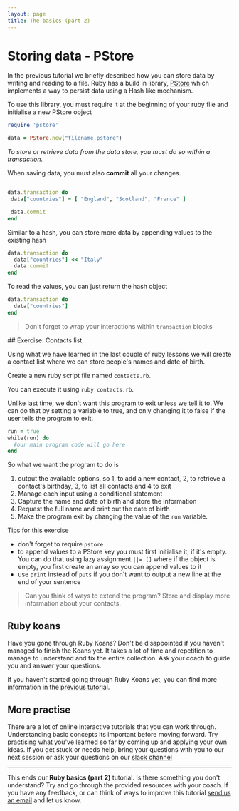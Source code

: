 ```yaml
---
layout: page
title: The basics (part 2)
---
```


# Storing data - PStore

In the previous tutorial we briefly described how you can store data by writing and reading to a file. Ruby has a build in library, [PStore](http://ruby-doc.org/stdlib-2.1.0/libdoc/pstore/rdoc/PStore.html) which implements a way to persist data using a Hash like mechanism.

To use this library, you must require it at the beginning of your ruby file and initialise a new PStore object

```ruby
require 'pstore'

data = PStore.new("filename.pstore")
```

_To store or retrieve data from the data store, you must do so within a transaction._

When saving data, you must also **commit** all your changes.

```ruby

data.transaction do
 data["countries"] = [ "England", "Scotland", "France" ]

 data.commit
end

```

Similar to a hash, you can store more data by appending values to the existing hash

```ruby
data.transaction do
  data["countries"] << "Italy"
  data.commit
end
```

To read the values, you can just return the hash object

```ruby
data.transaction do
  data["countries"]
end
```

> Don't forget to wrap your interactions within `transaction` blocks


## Exercise: Contacts list

Using what we have learned in the last couple of ruby lessons we will create a contact list where we can store people's names and date of birth.

Create a new ruby script file named `contacts.rb`.

You can execute it using `ruby contacts.rb`.  

Unlike last time, we don't want this program to exit unless we tell it to. We can do that by setting a variable to true, and only changing it to false if the user tells the program to exit.

```ruby
run = true
while(run) do
  #our main program code will go here
end
```

So what we want the program to do is

1. output the available options, so 1, to add a new contact, 2, to retrieve a contact's birthday, 3, to list all contacts and 4 to exit
2. Manage each input using a conditional statement
  1. Capture the name and date of birth and store the information
  2. Request the full name and print out the date of birth
  3. Make the program exit  by changing the value of the `run` variable.


Tips for this exercise
- don't forget to require `pstore`
- to append values to a PStore key you must first initialise it, if it's empty. You can do that using lazy assignment `||= []` where if the object is empty, you first create an array so you can append values to it
- use `print` instead of `puts` if you don't want to output a new line at the end of your sentence

> Can you think of ways to extend the program? Store and display more information about your contacts.

## Ruby koans

Have you gone through Ruby Koans? Don't be disappointed if you haven't managed to finish the Koans yet. It takes a lot of time and repetition to manage to understand and fix the entire collection. Ask your coach to guide you and answer your questions.

If you haven't started going through Ruby Koans yet, you can find more information in the [previous tutorial](http://codebar.github.io/tutorials/ruby/lesson2/tutorial.html).

## More practise

There are a lot of online interactive tutorials that you can work through. Understanding basic concepts its important before moving forward. Try practising what you've learned so far by coming up and applying your own ideas. If you get stuck or needs help, bring your questions with you to our next session or ask your questions on our [slack channel](https://slack.codebar.io/)

---
This ends our **Ruby basics (part 2)** tutorial. Is there something you don't understand? Try and go through the provided resources with your coach. If you have any feedback, or can think of ways to improve this tutorial [send us an email](mailto:feedback@codebar.io) and let us know.

